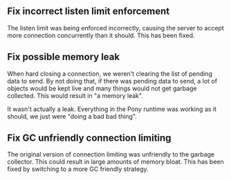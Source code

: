 ## Fix incorrect listen limit enforcement

The listen limit was being enforced incorrectly, causing the server to accept more connection concurrently than it should. This has been fixed.

## Fix possible memory leak

When hard closing a connection, we weren't clearing the list of pending data to send. By not doing that, if there was pending data to send, a lot of objects would be kept live and many things would not get garbage collected. This would result in "a memory leak".

It wasn't actually a leak. Everything in the Pony runtime was working as it should, we just were "doing a bad bad thing".

## Fix GC unfriendly connection limiting

The original version of connection limiting was unfriendly to the garbage collector. This could result in large amounts of memory bloat. This has been fixed by switching to a more GC friendly strategy.

